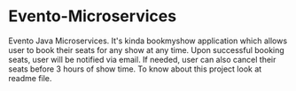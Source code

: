 # Evento-Microservices
Evento Java Microservices. It's kinda bookmyshow application which allows user to book their seats for any show at any time. Upon successful booking seats, user will be notified via email. If needed, user can also cancel their seats before 3 hours of show time. To know about this project look at readme file.
